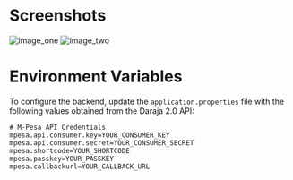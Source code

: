 
# Screenshots
![image_one](https://github.com/user-attachments/assets/93bad458-c8ce-4d18-86f4-39e693df1569)
![image_two](https://github.com/user-attachments/assets/c2cdf7c3-ae4d-4df9-b82d-1af1d80b37cc)

# Environment Variables

To configure the backend, update the `application.properties` file with the following values obtained from the Daraja 2.0 API:

```properties
# M-Pesa API Credentials
mpesa.api.consumer.key=YOUR_CONSUMER_KEY
mpesa.api.consumer.secret=YOUR_CONSUMER_SECRET
mpesa.shortcode=YOUR_SHORTCODE
mpesa.passkey=YOUR_PASSKEY
mpesa.callbackurl=YOUR_CALLBACK_URL
